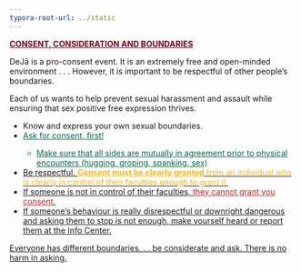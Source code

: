 ```yaml
---
typora-root-url: ../static
---
```


<span style="color:#77011e;"><u>**CONSENT, CONSIDERATION AND BOUNDARIES**</u></span>

DeJā is a pro-consent event.  It is an extremely free and open-minded environment . . . However, it is important to be respectful of other people’s boundaries.

Each of us wants to help prevent sexual harassment and assault while ensuring that sex positive free expression thrives.

- Know and express your own sexual boundaries.
- <span style="color:#006a44;"><u>Ask for consent, first!
  - Make sure that all sides are mutually in agreement prior to physical encounters (hugging, groping, spanking, sex)
- Be respectful.
 <span style="color:#fdb913;">**<u>Consent must be clearly granted</u>** from an individual who is clearly in control of their faculties enough to grant it.
 - If someone is not in control of their faculties,  <span style="color:#c1272d;"><u>they cannot grant you consent</u>.
- If someone’s behaviour is really disrespectful or downright dangerous and asking them to stop is not enough, make yourself heard or report them at the Info Center.



Everyone has different boundaries. . . be considerate and ask.  There is no harm in asking.

